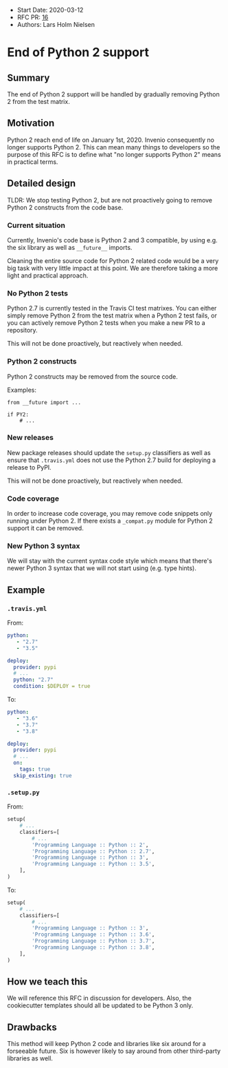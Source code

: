- Start Date: 2020-03-12
- RFC PR: [16](https://github.com/inveniosoftware/rfcs/pull/16)
- Authors: Lars Holm Nielsen

# End of Python 2 support

## Summary

The end of Python 2 support will be handled by gradually removing Python 2 from
the test matrix.

## Motivation

Python 2 reach end of life on January 1st, 2020. Invenio consequently no longer
supports Python 2. This can mean many things to developers so the purpose of
this RFC is to define what "no longer supports Python 2" means in practical
terms.

## Detailed design

TLDR: We stop testing Python 2, but are not proactively going to remove Python
2 constructs from the code base.

### Current situation

Currently, Invenio's code base is Python 2 and 3 compatible, by using e.g.
the six library as well as ``__future__`` imports.

Cleaning the entire source code for Python 2 related code would be a very big
task with very little impact at this point. We are therefore taking a more
light and practical approach.

### No Python 2 tests

Python 2.7 is currently tested in the Travis CI test matrixes. You can either
simply remove Python 2 from the test matrix when a Python 2 test fails, or you
can actively remove Python 2 tests when you make a new PR to a repository.

This will not be done proactively, but reactively when needed.

### Python 2 constructs

Python 2 constructs may be removed from the source code.

Examples:

```
from __future import ...

if PY2:
    # ...
```

### New releases

New package releases should update the ``setup.py`` classifiers as well as
ensure that ``.travis.yml`` does not use the Python 2.7 build for deploying
a release to PyPI.

This will not be done proactively, but reactively when needed.

### Code coverage

In order to increase code coverage, you may remove code snippets only running
under Python 2. If there exists a ``_compat.py`` module for Python 2 support
it can be removed.

### New Python 3 syntax

We will stay with the current syntax code style which means that there's newer
Python 3 syntax that we will not start using (e.g. type hints).

## Example

### ``.travis.yml``

From:

```yaml
python:
   - "2.7"
   - "3.5"

deploy:
  provider: pypi
  # ...
  python: "2.7"
  condition: $DEPLOY = true
```

To:

```yaml
python:
   - "3.6"
   - "3.7"
   - "3.8"

deploy:
  provider: pypi
  # ...
  on:
    tags: true
  skip_existing: true
```

### ``.setup.py``

From:

```python
setup(
    # ...
    classifiers=[
        # ...
        'Programming Language :: Python :: 2',
        'Programming Language :: Python :: 2.7',
        'Programming Language :: Python :: 3',
        'Programming Language :: Python :: 3.5',
    ],
)
```

To:

```python
setup(
    # ...
    classifiers=[
        # ...
        'Programming Language :: Python :: 3',
        'Programming Language :: Python :: 3.6',
        'Programming Language :: Python :: 3.7',
        'Programming Language :: Python :: 3.8',
    ],
)
```

## How we teach this

We will reference this RFC in discussion for developers. Also, the cookiecutter
templates should all be updated to be Python 3 only.

## Drawbacks

This method will keep Python 2 code and libraries like six around for a
forseeable future. Six is however likely to say around from other third-party
libraries as well.
